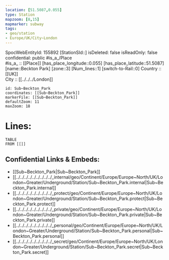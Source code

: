 ```yaml
---
location: [51.5087,0.055] 
type: Station 
mapzoom: [8,15] 
mapmarker: subway 
tags:
- geo/station
- Europe/UK/City~London
---
```

SpocWebEntityId: 155892
[StationSId::] 
isDeleted: false
isReadOnly: false
confidential: public
#is_a_/Place  
#is_a_ :: [[Place]] 
[has_place_longitude::0.055] 
[has_place_latitude::51.5087] 
[name::Beckton Park] 
[zone::3] 
[Num_lines::1] 
[switch-to-Rail::0] 
Country :: [[UK]]  
City :: [[../../../London]]  


```leaflet
id: Sub~Beckton_Park
coordinates: [[Sub~Beckton_Park]] 
markerFile: [[Sub~Beckton_Park]] 
defaultZoom: 11 
maxZoom: 18
```


# Lines: 
```dataview
TABLE 
FROM [[]] 
```

## Confidential Links & Embeds: 
- [[Sub~Beckton_Park|Sub~Beckton_Park]] 
- [[../../../../../../../../../_internal/geo/Continent/Europe/Europe~North/UK/London~Greater/Underground/Station/Sub~Beckton_Park.internal|Sub~Beckton_Park.internal]] 
- [[../../../../../../../../../_protect/geo/Continent/Europe/Europe~North/UK/London~Greater/Underground/Station/Sub~Beckton_Park.protect|Sub~Beckton_Park.protect]] 
- [[../../../../../../../../../_private/geo/Continent/Europe/Europe~North/UK/London~Greater/Underground/Station/Sub~Beckton_Park.private|Sub~Beckton_Park.private]] 
- [[../../../../../../../../../_personal/geo/Continent/Europe/Europe~North/UK/London~Greater/Underground/Station/Sub~Beckton_Park.personal|Sub~Beckton_Park.personal]] 
- [[../../../../../../../../../_secret/geo/Continent/Europe/Europe~North/UK/London~Greater/Underground/Station/Sub~Beckton_Park.secret|Sub~Beckton_Park.secret]] 
